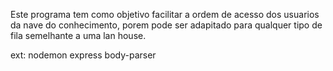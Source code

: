 Este programa tem como objetivo facilitar a ordem de acesso dos usuarios da nave do conhecimento, porem pode ser adapitado para qualquer tipo de fila semelhante a uma lan house.

ext:
nodemon
express
body-parser
